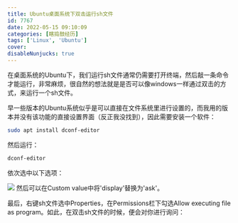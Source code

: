 ```yaml
---
title: Ubuntu桌面系统下双击运行sh文件
id: 7767
date: 2022-05-15 09:10:09
categories: [瞎捣鼓经历]
tags: ['Linux', 'Ubuntu']
cover:
disableNunjucks: true
---
```


在桌面系统的Ubuntu下，我们运行sh文件通常仍需要打开终端，然后敲一条命令才能运行，非常麻烦，很自然的想法就是是否可以像windows一样通过双击的方式，来运行一个sh文件。



早一些版本的Ubuntu系统似乎是可以直接在文件系统里进行设置的，而我用的版本并没有该功能的直接设置界面（反正我没找到），因此需要安装一个软件：



```bash
sudo apt install dconf-editor
```

然后运行：



```bash
dconf-editor
```

依次选中以下选项：


![](https://fastly.jsdelivr.net/gh/windshadow233/BlogStorage@files/png/c88445e6c4820774af1088d98aa30c03.png)
然后可以在Custom value中将'display'替换为'ask'。


最后，右键sh文件选中Properties，在Permissions栏下勾选Allow executing file as program。如此，在双击sh文件的时候，便会对你进行询问：
